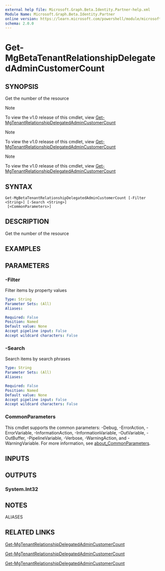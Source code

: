 ```yaml
---
external help file: Microsoft.Graph.Beta.Identity.Partner-help.xml
Module Name: Microsoft.Graph.Beta.Identity.Partner
online version: https://learn.microsoft.com/powershell/module/microsoft.graph.beta.identity.partner/get-mgbetatenantrelationshipdelegatedadmincustomercount
schema: 2.0.0
---
```


# Get-MgBetaTenantRelationshipDelegatedAdminCustomerCount

## SYNOPSIS
Get the number of the resource

> [!NOTE]
> To view the v1.0 release of this cmdlet, view [Get-MgTenantRelationshipDelegatedAdminCustomerCount](/powershell/module/Microsoft.Graph.Identity.Partner/Get-MgTenantRelationshipDelegatedAdminCustomerCount?view=graph-powershell-1.0)

> [!NOTE]
> To view the v1.0 release of this cmdlet, view [Get-MgTenantRelationshipDelegatedAdminCustomerCount](/powershell/module/Microsoft.Graph.Identity.Partner/Get-MgTenantRelationshipDelegatedAdminCustomerCount?view=graph-powershell-1.0)

> [!NOTE]
> To view the v1.0 release of this cmdlet, view [Get-MgTenantRelationshipDelegatedAdminCustomerCount](/powershell/module/Microsoft.Graph.Identity.Partner/Get-MgTenantRelationshipDelegatedAdminCustomerCount?view=graph-powershell-1.0)

## SYNTAX

```
Get-MgBetaTenantRelationshipDelegatedAdminCustomerCount [-Filter <String>] [-Search <String>]
 [<CommonParameters>]
```

## DESCRIPTION
Get the number of the resource

## EXAMPLES

## PARAMETERS

### -Filter
Filter items by property values

```yaml
Type: String
Parameter Sets: (All)
Aliases:

Required: False
Position: Named
Default value: None
Accept pipeline input: False
Accept wildcard characters: False
```

### -Search
Search items by search phrases

```yaml
Type: String
Parameter Sets: (All)
Aliases:

Required: False
Position: Named
Default value: None
Accept pipeline input: False
Accept wildcard characters: False
```

### CommonParameters
This cmdlet supports the common parameters: -Debug, -ErrorAction, -ErrorVariable, -InformationAction, -InformationVariable, -OutVariable, -OutBuffer, -PipelineVariable, -Verbose, -WarningAction, and -WarningVariable. For more information, see [about_CommonParameters](http://go.microsoft.com/fwlink/?LinkID=113216).

## INPUTS

## OUTPUTS

### System.Int32
## NOTES

ALIASES

## RELATED LINKS
[Get-MgTenantRelationshipDelegatedAdminCustomerCount](/powershell/module/Microsoft.Graph.Identity.Partner/Get-MgTenantRelationshipDelegatedAdminCustomerCount?view=graph-powershell-1.0)

[Get-MgTenantRelationshipDelegatedAdminCustomerCount](/powershell/module/Microsoft.Graph.Identity.Partner/Get-MgTenantRelationshipDelegatedAdminCustomerCount?view=graph-powershell-1.0)

[Get-MgTenantRelationshipDelegatedAdminCustomerCount](/powershell/module/Microsoft.Graph.Identity.Partner/Get-MgTenantRelationshipDelegatedAdminCustomerCount?view=graph-powershell-1.0)

